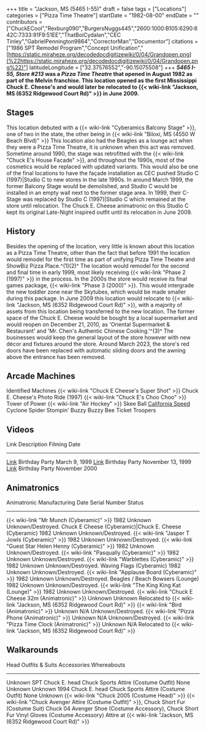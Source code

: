 +++
title = "Jackson, MS (5465 I-55)"
draft = false
tags = ["Locations"]
categories = ["Pizza Time Theatre"]
startDate = "1982-08-00"
endDate = ""
contributors = ["ChuckECool","Rexburg090","BurgersNuggs445","2600:1000:B105:6290:642C:7333:91F9:51EE","ThatBoiCydalan","CEC Tinley","GabrielPennington9864","CorrectorMan","Documentor"]
citations = ["1986 SPT Remodel Program","Concept Unification","[https://static.miraheze.org/decodedocdigitizewiki/0/04/Grandopen.png](%22https://static.miraheze.org/decodedocdigitizewiki/0/04/Grandopen.png%22)"]
latitudeLongitude = ["32.37576552","-90.15075508"]
+++
***5465 I-55, Store #213* was a *Pizza Time Theatre* that opened in August 1982 as part of the Melvin franchise. This location opened as the first Mississippi Chuck E. Cheese's and would later be relocated to {{< wiki-link "Jackson, MS (6352 Ridgewood Court Rd)" >}} in June 2009.**

## Stages

This location debuted with a {{< wiki-link "Cyberamics Balcony Stage" >}}, one of two in the state, the other being in {{< wiki-link "Biloxi, MS (4550 W Beach Blvd)" >}} This location also had the Beagles as a lounge act when they were a Pizza Time Theatre, it is unknown when this act was removed.
Sometime around 1990, the stage was retrofitted with the {{< wiki-link "Chuck E's House Facade" >}}, and throughout the 1990s, most of the cosmetics would be replaced with updated variants. This would also be one of the final locations to have the façade installation as CEC pushed Studio C (1997)|Studio C to new stores in the late 1990s.
In around March 1999, the former Balcony Stage would be demolished, and Studio C would be installed in an empty wall next to the former stage area. In 1999, their C-Stage was replaced by Studio C (1997)|Studio C which remained at the store until relocation. The Chuck E. Cheese animatronic on this Studio C kept its original Late-Night inspired outfit until its relocation in June 2009.

## History

Besides the opening of the location, very little is known about this location as a Pizza Time Theatre, other than the fact that before 1991 the location would remodel for the first time as part of unifying Pizza Time Theatre and ShowBiz Pizza Place.^(1)(2)^ The location would remodel for the second and final time in early 1999, most likely receiving {{< wiki-link "Phase 2 (1997)" >}} in the process.
In the 2000s the store would receive its final games package, {{< wiki-link "Phase 3 (2000)" >}}. This would intergrade the new toddler zone near the Skytubes, which would be made smaller during this package.
In June 2009 this location would relocate to {{< wiki-link "Jackson, MS (6352 Ridgewood Court Rd)" >}}, with a majority of assets from this location being transferred to the new location. The former space of the Chuck E. Cheese would be bought by a local supermarket and would reopen on December 21, 2010, as 'Oriental Supermarket & Restaurant' and 'Mr. Chen's Authentic Chinese Cooking.'^(3)^ The businesses would keep the general layout of the store however with new décor and fixtures around the store.
Around March 2023, the store's red doors have been replaced with automatic sliding doors and the awning above the entrance has been removed.

## Arcade Machines

Identified Machines
{{< wiki-link "Chuck E Cheese's Super Shot" >}}
Chuck E. Cheese's Photo Ride (1997)
{{< wiki-link "Chuck E's Choo Choo" >}}
Tower of Power
{{< wiki-link "Air Hockey" >}}
Skee Ball
[California Speed](https://www.arcade-museum.com/game_detail.php?game_id=7260)
Cyclone
Spider Stompin'
Buzzy Buzzy Bee
Ticket Troopers

## Videos

  Link                                                  Description      Filming Date
  ----------------------------------------------------- ---------------- -------------------
  [Link](https://www.youtube.com/watch?v=YUD3Z8ZG0mI)   Birthday Party   March 9, 1999
  [Link](https://www.youtube.com/watch?v=uNjkjhiv4wY)   Birthday Party   November 13, 1999
  [Link](https://www.youtube.com/watch?v=AGmBmf9j7Hw)   Birthday Party   November 2000

## Animatronics

  Animatronic                                                  Manufacturing Date   Serial Number   Status
  ------------------------------------------------------------ -------------------- --------------- ----------------------------------------------------------------------------
  {{< wiki-link "Mr Munch (Cyberamic)" >}}                 1982                 Unknown         Unknown/Destroyed.
  Chuck E Cheese (Cyberamic)|Chuck E. Cheese (Cyberamic)      1982                 Unknown         Unknown/Destroyed.
  {{< wiki-link "Jasper T Jowls (Cyberamic)" >}}           1982                 Unknown         Unknown/Destroyed.
  {{< wiki-link "Guest Star Helen Henny (Cyberamic)" >}}   1982                 Unknown         Unknown/Destroyed.
  {{< wiki-link "Pasqually (Cyberamic)" >}}                1982                 Unknown         Unknown/Destroyed.
  {{< wiki-link "Warblettes (Cyberamic)" >}}               1982                 Unknown         Unknown/Destroyed.
  Waving Flags (Cyberamic)                                     1982                 Unknown         Unknown/Destroyed.
  {{< wiki-link "Applause Board (Cyberamic)" >}}           1982                 Unknown         Unknown/Destroyed.
  Beagles / Beach Bowsers (Lounge)                             1982                 Unknown         Unknown/Destroyed.
  {{< wiki-link "The King King Kat (Lounge)" >}}           1982                 Unknown         Unknown/Destroyed.
  {{< wiki-link "Chuck E Cheese 32m (Animatronic)" >}}     Unknown              Unknown         Relocated to {{< wiki-link "Jackson, MS (6352 Ridgewood Court Rd)" >}}
  {{< wiki-link "Bird (Animatronic)" >}}                   Unknown              N/A             Unknown/Destroyed.
  {{< wiki-link "Pizza Phone (Animatronic)" >}}            Unknown              N/A             Unknown/Destroyed.
  {{< wiki-link "Pizza Time Clock (Animatronic)" >}}       Unknown              N/A             Relocated to {{< wiki-link "Jackson, MS (6352 Ridgewood Court Rd)" >}}

## Walkarounds

  Head                                                Outfits & Suits                                                                                 Accessories                                                                                   Whereabouts
  --------------------------------------------------- ----------------------------------------------------------------------------------------------- --------------------------------------------------------------------------------------------- -------------------------------------------------------------------------
  Unknown SPT Chuck E. head                           Chuck Sports Attire (Costume Outfit)                                                            None                                                                                          Unknown
  Unknown 1994 Chuck E. head                          Chuck Sports Attire (Costume Outfit)                                                            None                                                                                          Unknown
  {{< wiki-link "Chuck 2005 (Costume Head)" >}}   {{< wiki-link "Chuck Avenger Attire (Costume Outfit)" >}}, Chuck Short Fur (Costume Suit)   Chuck 04 Avenger Shoe (Costume Accessory), Chuck Short Fur Vinyl Gloves (Costume Accessory)   Attire at {{< wiki-link "Jackson, MS (6352 Ridgewood Court Rd)" >}}
